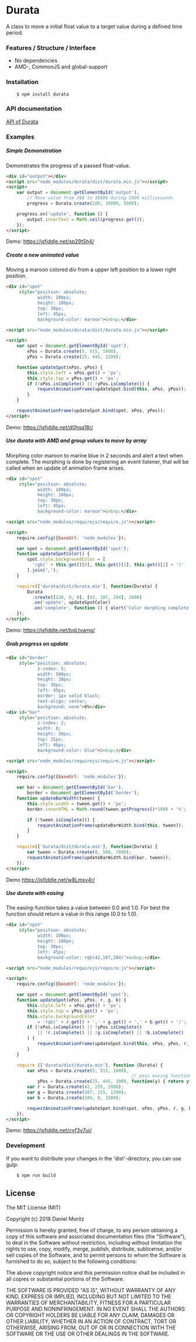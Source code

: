 # Durata

A class to move a initial float value to a target value during a defined time period.

### Features / Structure / Interface

* No dependencies
* AMD-, CommonJS and global-support

### Installation

```shell
    $ npm install durata
```

### API documentation
[API of Durata](api.md)

### Examples

##### Simple Demonstration

Demonstrates the progress of a passed float-value.

```html
<div id="output"></div>
<script src="node_modules/durata/dist/durata.min.js"></script>
<script>
    var output = document.getElementById('output'),
        // Move value from 200 to 10000 during 5000 milliseconds
        progress = Durata.create(200, 10000, 5000);

    progress.on('update', function () {
        output.innerText = Math.ceil(progress.get());
    });
</script>
```

Demo: https://jsfiddle.net/sp29t5h4/


##### Create a new animated value

Moving a maroon colored div from a upper left position to a lower right position.

```html
<div id="spot"
     style="position: absolute;
            width: 100px;
            height: 100px;
            top: 30px;
            left: 45px;
            background-color: maroon">&nbsp;</div>

<script src="node_modules/durata/dist/durata.min.js"></script>

<script>
    var spot = document.getElementById('spot'),
        xPos = Durata.create(5, 515, 1000),
        yPos = Durata.create(25, 445, 1200);

    function updateSpot(xPos, yPos) {
        this.style.left = xPos.get() + 'px';
        this.style.top = yPos.get() + 'px';
        if (!xPos.isComplete() || !yPos.isComplete()) {
            requestAnimationFrame(updateSpot.bind(this, xPos, yPos));
        }
    }

    requestAnimationFrame(updateSpot.bind(spot, xPos, yPos));
</script>
```

Demo: https://jsfiddle.net/d0hqa18r/


##### Use durata with AMD and group values to move by array

Morphing color maroon to marine blue in 2 seconds and alert a text when complete.
The morphing is done by registering an event listener, that will be called when an update of animation frame arises.

```html
<div id="spot"
     style="position: absolute;
            width: 100px;
            height: 100px;
            top: 30px;
            left: 45px;
            background-color: maroon">&nbsp;</div>

<script src="node_modules/requirejs/require.js"></script>

<script>
    require.config({baseUrl: 'node_modules'});

    var spot = document.getElementById('spot');
    function updateSpotColor() {
        spot.style.backgroundColor = [
          'rgb(' + this.get()[0], this.get()[1], this.get()[2] + ')'
        ].join(',');
    }

    require(['durata/dist/durata.min'], function(Durata) {
        Durata
          .create([128, 0, 0], [42, 107, 204], 2000)
          .on('update', updateSpotColor)
          .on('complete', function () { alert('Color morphing complete'); });
    });
</script>
```

Demo: https://jsfiddle.net/bqLtvamg/


##### Grab progress on update

```html
<div id="border"
     style="position: absolute;
            z-index: 5;
            width: 500px;
            height: 30px;
            top: 30px;
            left: 45px;
            border: 1px solid black;
            text-align: center;
            background: none">0%</div>
<div id="bar"
     style="position: absolute;
            z-index: 2;
            width: 0;
            height: 30px;
            top: 31px;
            left: 46px;
            background-color: blue">&nbsp;</div>

<script src="node_modules/requirejs/require.js"></script>

<script>
    require.config({baseUrl: 'node_modules'});

    var bar = document.getElementById('bar'),
        border = document.getElementById('border');
    function updateBarWidth(tween) {
        this.style.width = tween.get() + 'px';
        border.innerHTML = Math.round(tween.getProgress()*100) + '%';

        if (!tween.isComplete()) {
            requestAnimationFrame(updateBarWidth.bind(this, tween));
        }
    }

    require(['durata/dist/durata.min'], function(Durata) {
        var tween = Durata.create(0, 500, 7000);
        requestAnimationFrame(updateBarWidth.bind(bar, tween));
    });
</script>
```

Demo https://jsfiddle.net/w8Lmsv4r/


##### Use durata with easing

The easing-function takes a value between 0.0 and 1.0.
For best the function should return a value in this range (0.0 to 1.0).

```html
<div id="spot"
     style="position: absolute;
            width: 100px;
            height: 100px;
            top: 30px;
            left: 45px;
            background-color: rgb(42,107,204)">&nbsp;</div>

<script src="node_modules/requirejs/require.js"></script>

<script>
    require.config({baseUrl: 'node_modules'});

    var spot = document.getElementById('spot');
    function updateSpot(xPos, yPos, r, g, b) {
        this.style.left = xPos.get() + 'px';
        this.style.top = yPos.get() + 'px';
        this.style.backgroundColor
            = 'rgb(' + r.get() + ',' + g.get() + ',' + b.get() + ')';
        if (!xPos.isComplete() || !yPos.isComplete()
            || !r.isComplete() || !g.isComplete() || !b.isComplete()
        ) {
            requestAnimationFrame(updateSpot.bind(this, xPos, yPos, r, g, b));
        }
    }

    require (['durata/dist/durata.min'], function (Durata) {
        var xPos = Durata.create(5, 515, 1000),
                                                // pass easing function
            yPos = Durata.create(25, 445, 1000, function(y) { return y*y*y; });
        var r = Durata.create(42, 255, 2000);
        var g = Durata.create(107, 215, 1200);
        var b = Durata.create(204, 0, 1500);

        requestAnimationFrame(updateSpot.bind(spot, xPos, yPos, r, g, b));
    });
</script>
```

Demo: https://jsfiddle.net/cyf3v7uj/


### Development

If you want to distribute your changes in the 'dist'-directory, you can use gulp:

```shell
    $ npm run build
```

## License

The MIT License (MIT)

Copyright (c) 2018 Daniel Moritz

Permission is hereby granted, free of charge, to any person obtaining a copy of
this software and associated documentation files (the "Software"), to deal in
the Software without restriction, including without limitation the rights to
use, copy, modify, merge, publish, distribute, sublicense, and/or sell copies of
the Software, and to permit persons to whom the Software is furnished to do so,
subject to the following conditions:

The above copyright notice and this permission notice shall be included in all
copies or substantial portions of the Software.

THE SOFTWARE IS PROVIDED "AS IS", WITHOUT WARRANTY OF ANY KIND, EXPRESS OR
IMPLIED, INCLUDING BUT NOT LIMITED TO THE WARRANTIES OF MERCHANTABILITY, FITNESS
FOR A PARTICULAR PURPOSE AND NONINFRINGEMENT. IN NO EVENT SHALL THE AUTHORS OR
COPYRIGHT HOLDERS BE LIABLE FOR ANY CLAIM, DAMAGES OR OTHER LIABILITY, WHETHER
IN AN ACTION OF CONTRACT, TORT OR OTHERWISE, ARISING FROM, OUT OF OR IN
CONNECTION WITH THE SOFTWARE OR THE USE OR OTHER DEALINGS IN THE SOFTWARE.
